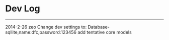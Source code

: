 Dev Log
====================
--------------------
2014-2-26 zeo
Change dev settings to: Database-sqllite,name:dfc,password:123456
add tentative core models
